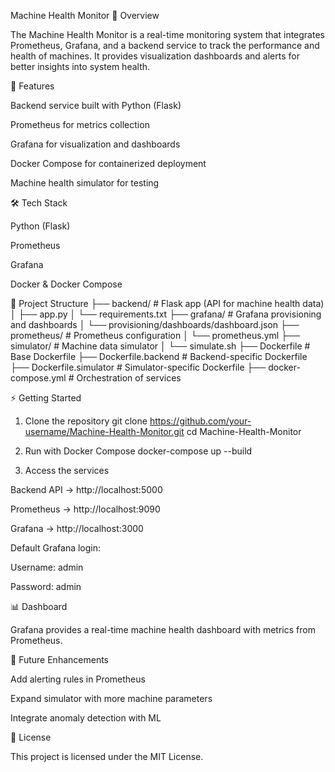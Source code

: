 Machine Health Monitor
📌 Overview

The Machine Health Monitor is a real-time monitoring system that integrates Prometheus, Grafana, and a backend service to track the performance and health of machines. It provides visualization dashboards and alerts for better insights into system health.

🚀 Features

Backend service built with Python (Flask)

Prometheus for metrics collection

Grafana for visualization and dashboards

Docker Compose for containerized deployment

Machine health simulator for testing

🛠️ Tech Stack

Python (Flask)

Prometheus

Grafana

Docker & Docker Compose

📂 Project Structure
├── backend/                 # Flask app (API for machine health data)
│   ├── app.py
│   └── requirements.txt
├── grafana/                 # Grafana provisioning and dashboards
│   └── provisioning/dashboards/dashboard.json
├── prometheus/              # Prometheus configuration
│   └── prometheus.yml
├── simulator/               # Machine data simulator
│   └── simulate.sh
├── Dockerfile               # Base Dockerfile
├── Dockerfile.backend       # Backend-specific Dockerfile
├── Dockerfile.simulator     # Simulator-specific Dockerfile
├── docker-compose.yml       # Orchestration of services

⚡ Getting Started
1. Clone the repository
git clone https://github.com/your-username/Machine-Health-Monitor.git
cd Machine-Health-Monitor

2. Run with Docker Compose
docker-compose up --build

3. Access the services

Backend API → http://localhost:5000

Prometheus → http://localhost:9090

Grafana → http://localhost:3000

Default Grafana login:

Username: admin

Password: admin

📊 Dashboard

Grafana provides a real-time machine health dashboard with metrics from Prometheus.

🔮 Future Enhancements

Add alerting rules in Prometheus

Expand simulator with more machine parameters

Integrate anomaly detection with ML

📜 License

This project is licensed under the MIT License.
